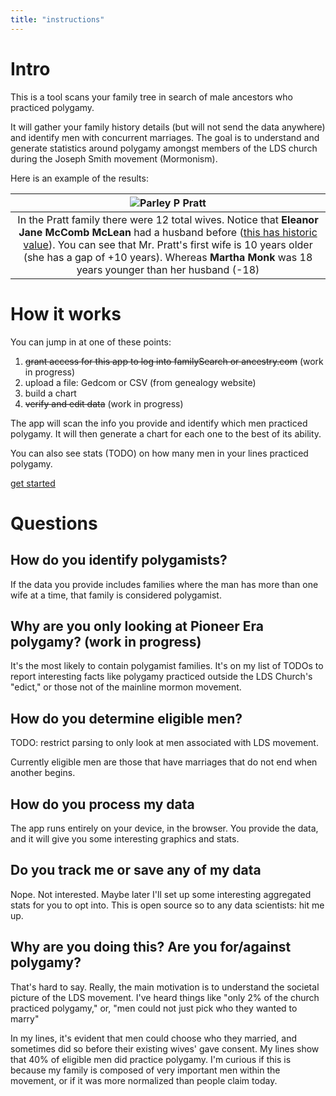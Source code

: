 ```yaml
---
title: "instructions"
---
```


# Intro

This is a tool scans your family tree in search of male ancestors who practiced polygamy.

It will gather your family history details (but will not send the data anywhere) and identify men with concurrent marriages. The goal is to understand and generate statistics around polygamy amongst members of the LDS church during the Joseph Smith movement (Mormonism).

Here is an example of the results:

|                                                                                                                                                                  ![Parley P Pratt](/parley-p-pratt.svg)                                                                                                                                                                  |
|:------------------------------------------------------------------------------------------------------------------------------------------------------------------------------------------------------------------------------------------------------------------------------------------------------------------------------------------------------------------------:|
| In the Pratt family there were 12 total wives. Notice that **Eleanor Jane McComb McLean** had a husband before ([this has historic value](https://encyclopediaofarkansas.net/entries/parley-p-pratt-7638/)). You can see that Mr. Pratt's first wife is 10 years older (she has a gap of +10 years). Whereas **Martha Monk** was 18 years younger than her husband (-18) |

# How it works

You can jump in at one of these points:

1. ~~grant access for this app to log into familySearch or ancestry.com~~ (work in progress)
2. upload a file: Gedcom or CSV (from genealogy website)
3. build a chart
4. ~~verify and edit data~~ (work in progress)

The app will scan the info you provide and identify which men practiced polygamy. It will then generate a chart for each one to the best of its ability.

You can also see stats (TODO) on how many men in your lines practiced polygamy.

[get started](upload)

# Questions

## How do you identify polygamists?

If the data you provide includes families where the man has more than one wife at a time, that family is considered polygamist.

## Why are you only looking at Pioneer Era polygamy? (work in progress)

It's the most likely to contain polygamist families. It's on my list of TODOs to report interesting facts like polygamy practiced outside the LDS Church's "edict," or those not of the mainline mormon movement.

## How do you determine eligible men?

TODO: restrict parsing to only look at men associated with LDS movement.

Currently eligible men are those that have marriages that do not end when another begins.

## How do you process my data

The app runs entirely on your device, in the browser. You provide the data, and it will give you some interesting graphics and stats.

## Do you track me or save any of my data

Nope. Not interested. Maybe later I'll set up some interesting aggregated stats for you to opt into. This is open source so to any data scientists: hit me up.

## Why are you doing this? Are you for/against polygamy?

That's hard to say. Really, the main motivation is to understand the societal picture of the LDS movement. I've heard things like "only 2% of the church practiced polygamy," or, "men could not just pick who they wanted to marry"

In my lines, it's evident that men could choose who they married, and sometimes did so before their existing wives' gave consent. My lines show that 40% of eligible men did practice polygamy. I'm curious if this is because my family is composed of very important men within the movement, or if it was more normalized than people claim today.
